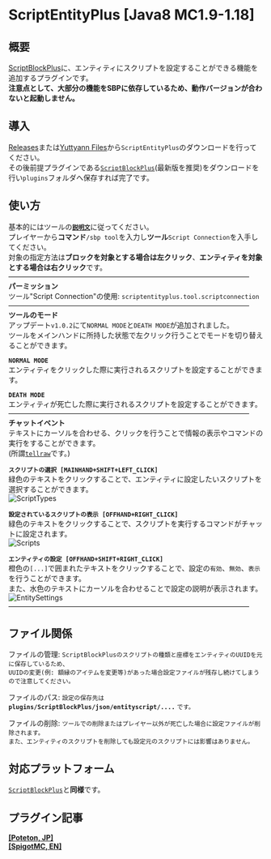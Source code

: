 ScriptEntityPlus [Java8 MC1.9-1.18]
==========
概要
--------------------------------------------------
[ScriptBlockPlus](https://github.com/yuttyann/ScriptBlockPlus)に、エンティティにスクリプトを設定することができる機能を追加するプラグインです。  
**注意点として、大部分の機能をSBPに依存しているため、動作バージョンが合わないと起動しません。**

導入
-----------
[Releases](https://github.com/yuttyann/ScriptEntityPlus/releases)または[Yuttyann Files](https://file.yuttyann44581.net/)から`ScriptEntityPlus`のダウンロードを行ってください。  
その後前提プラグインである[`ScriptBlockPlus`](https://github.com/yuttyann/ScriptBlockPlus/releases)(最新版を推奨)をダウンロードを行い`plugins`フォルダへ保存すれば完了です。  

使い方
-----------
基本的にはツールの[**`説明文`**](https://github.com/yuttyann/ScriptEntityPlus/tree/master/src/main/resources/lang)に従ってください。  
プレイヤーから**コマンド**`/sbp tool`を入力し**ツール**`Script Connection`を入手してください。  
対象の指定方法は**ブロックを対象とする場合は左クリック**、**エンティティを対象とする場合は右クリック**です。  
――――――――――――――――――――――――――――――――――  
**パーミッション**  
ツール"Script Connection"の使用: `scriptentityplus.tool.scriptconnection`  
――――――――――――――――――――――――――――――――――  
**ツールのモード**  
アップデート`v1.0.2`にて`NORMAL MODE`と`DEATH MODE`が追加されました。  
ツールをメインハンドに所持した状態で左クリック行うことでモードを切り替えることができます。  
  
**`NORMAL MODE`**  
エンティティをクリックした際に実行されるスクリプトを設定することができます。  
  
**`DEATH MODE`**  
エンティティが死亡した際に実行されるスクリプトを設定することができます。 
――――――――――――――――――――――――――――――――――  
**チャットイベント**  
テキストにカーソルを合わせる、クリックを行うことで情報の表示やコマンドの実行をすることができます。  
(所謂[`tellraw`](https://minecraft-ja.gamepedia.com/%E3%82%B3%E3%83%9E%E3%83%B3%E3%83%89/tellraw)です。)  
  
**`スクリプトの選択 [MAINHAND+SHIFT+LEFT_CLICK]`**  
緑色のテキストをクリックすることで、エンティティに設定したいスクリプトを選択することができます。  
![ScriptTypes](https://dl.dropboxusercontent.com/s/jvfmhrvyqvs1g50/ScriptTypes.png)  
  
**`設定されているスクリプトの表示 [OFFHAND+RIGHT_CLICK]`**  
緑色のテキストをクリックすることで、スクリプトを実行するコマンドがチャットに設定されます。  
![Scripts](https://dl.dropboxusercontent.com/s/tyn94f3h5x88ytz/Scripts.png)  
  
**`エンティティの設定 [OFFHAND+SHIFT+RIGHT_CLICK]`**  
橙色の`[...]`で囲まれたテキストをクリックすることで、設定の`有効`、`無効`、`表示`を行うことができます。  
また、水色のテキストにカーソルを合わせることで設定の説明が表示されます。  
![EntitySettings](https://dl.dropboxusercontent.com/s/gpjrhmilz3yxvs0/EntitySettings.png)  
――――――――――――――――――――――――――――――――――  

ファイル関係
-----------
ファイルの管理: `ScriptBlockPlusのスクリプトの種類と座標をエンティティのUUIDを元に保存しているため、`  
`UUIDの変更(例: 額縁のアイテムを変更等)があった場合設定ファイルが残存し続けてしまうので注意してください。`  

ファイルのパス: `設定の保存先は` **`plugins/ScriptBlockPlus/json/entityscript/....`** `です。`  
  
ファイルの削除: `ツールでの削除またはプレイヤー以外が死亡した場合に設定ファイルが削除されます。`  
`また、エンティティのスクリプトを削除しても設定元のスクリプトには影響はありません。`  

対応プラットフォーム
-----------
[`ScriptBlockPlus`](https://github.com/yuttyann/ScriptBlockPlus)と**同様**です。  

プラグイン記事
-----------
**[[Poteton, JP]](https://mcpoteton.com/mcpl-scriptentityplus)**  
**[[SpigotMC, EN]](https://www.spigotmc.org/resources/scriptentityplus.80165/)**  